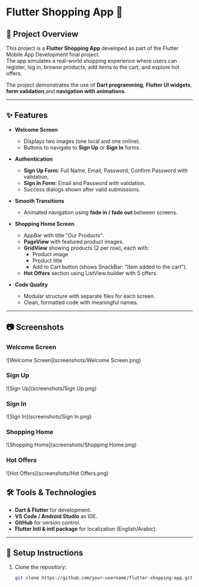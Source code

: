 # Flutter Shopping App 🛒

## 📌 Project Overview
This project is a **Flutter Shopping App** developed as part of the Flutter Mobile App Development final project.  
The app simulates a real-world shopping experience where users can register, log in, browse products, add items to the cart, and explore hot offers.  

The project demonstrates the use of **Dart programming**, **Flutter UI widgets**, **form validation**,and **navigation with animations**.

---

## ✨ Features
- **Welcome Screen**
  - Displays two images (one local and one online).
  - Buttons to navigate to **Sign Up** or **Sign In** forms.

- **Authentication**
  - **Sign Up Form**: Full Name, Email, Password, Confirm Password with validation.
  - **Sign In Form**: Email and Password with validation.
  - Success dialogs shown after valid submissions.

- **Smooth Transitions**
  - Animated navigation using **fade in / fade out** between screens.

- **Shopping Home Screen**
  - AppBar with title "Our Products".
  - **PageView** with featured product images.
  - **GridView** showing products (2 per row), each with:
    - Product image
    - Product title
    - Add to Cart button (shows SnackBar: "Item added to the cart").
  - **Hot Offers** section using ListView.builder with 5 offers.

- **Code Quality**
  - Modular structure with separate files for each screen.
  - Clean, formatted code with meaningful names.

---
## 📷 Screenshots

### Welcome Screen
![Welcome Screen](screenshots/Welcome Screen.png)

### Sign Up
![Sign Up](screenshots/Sign Up.png)

### Sign In
![Sign In](screenshots/Sign In.png)

### Shopping Home
![Shopping Home](screenshots/Shopping Home.png)

### Hot Offers
![Hot Offers](screenshots/Hot Offers.png)

## 🛠 Tools & Technologies
- **Dart & Flutter** for development.
- **VS Code / Android Studio** as IDE.
- **GitHub** for version control.
- **Flutter Intl & intl package** for localization (English/Arabic).

---

## 🚀 Setup Instructions
1. Clone the repository:
   ```bash
   git clone https://github.com/your-username/flutter-shopping-app.git
